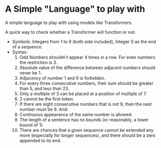 # A Simple "Language" to play with 

A simple language to play with using models like Transformers.

A quick way to check whether a Transformer will function or not.

- Symbols: Integers from 1 to 9 (both side included), Integer 0 as the end of a sequence.
- Syntax:
    1. Odd Numbers shouldn't appear 4 times in a row. For even numbers the restriction is 3.
    2. Absolute value of the difference between adjacent numbers should never be 1.
    3. Adjacency of number 1 and 9 is forbidden.
    4. For every three consecutive numbers, their sum should be greater than 5, and less than 23.
    5. Only a multiple of 3 can be placed at a position of multiple of 7.
    6. 2 cannot be the first token.
    7. If there are eight consecutive numbers that is not 9, then the next number must be 9.
  And:
    1. Continuous appearance of the same number is allowed.
    2. The length of a sentence has no bounds (or reasonably, a lower bound of 1).
    3. There are chances that a given sequence cannot be extended any more (especially for longer sequences), and there should be a zero appended to its end.